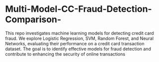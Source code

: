 # Multi-Model-CC-Fraud-Detection-Comparison-
This repo investigates machine learning models for detecting credit card fraud. We explore Logistic Regression, SVM, Random Forest, and Neural Networks, evaluating their performance on a credit card transaction dataset. The goal is to identify effective models for fraud detection and contribute to enhancing the security of online transactions
